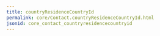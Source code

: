 ```yaml
---
title: countryResidenceCountryId
permalink: core/Contact.countryResidenceCountryId.html
jsonid: core_contact_countryresidencecountryid
---
```


